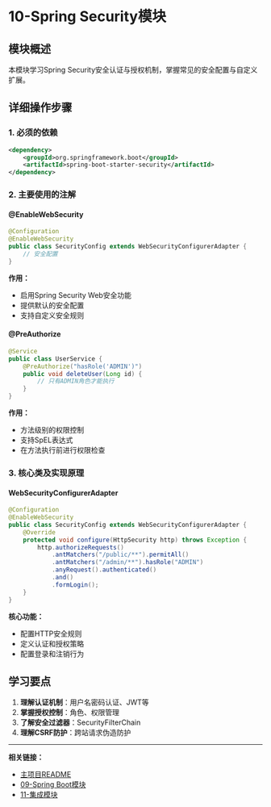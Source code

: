 # 10-Spring Security模块

## 模块概述
本模块学习Spring Security安全认证与授权机制，掌握常见的安全配置与自定义扩展。

## 详细操作步骤

### 1. 必须的依赖

```xml
<dependency>
    <groupId>org.springframework.boot</groupId>
    <artifactId>spring-boot-starter-security</artifactId>
</dependency>
```

### 2. 主要使用的注解

#### @EnableWebSecurity
```java
@Configuration
@EnableWebSecurity
public class SecurityConfig extends WebSecurityConfigurerAdapter {
    // 安全配置
}
```

**作用：**
- 启用Spring Security Web安全功能
- 提供默认的安全配置
- 支持自定义安全规则

#### @PreAuthorize
```java
@Service
public class UserService {
    @PreAuthorize("hasRole('ADMIN')")
    public void deleteUser(Long id) {
        // 只有ADMIN角色才能执行
    }
}
```

**作用：**
- 方法级别的权限控制
- 支持SpEL表达式
- 在方法执行前进行权限检查

### 3. 核心类及实现原理

#### WebSecurityConfigurerAdapter
```java
@Configuration
@EnableWebSecurity
public class SecurityConfig extends WebSecurityConfigurerAdapter {
    @Override
    protected void configure(HttpSecurity http) throws Exception {
        http.authorizeRequests()
            .antMatchers("/public/**").permitAll()
            .antMatchers("/admin/**").hasRole("ADMIN")
            .anyRequest().authenticated()
            .and()
            .formLogin();
    }
}
```

**核心功能：**
- 配置HTTP安全规则
- 定义认证和授权策略
- 配置登录和注销行为

## 学习要点

1. **理解认证机制**：用户名密码认证、JWT等
2. **掌握授权控制**：角色、权限管理
3. **了解安全过滤器**：SecurityFilterChain
4. **理解CSRF防护**：跨站请求伪造防护

---

**相关链接：**
- [主项目README](../README.md)
- [09-Spring Boot模块](../09-springboot/README.md)
- [11-集成模块](../11-integration/README.md) 